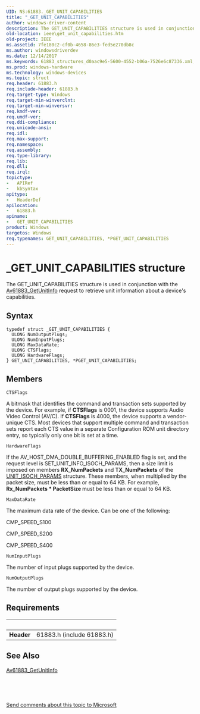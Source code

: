 ```yaml
---
UID: NS:61883._GET_UNIT_CAPABILITIES
title: "_GET_UNIT_CAPABILITIES"
author: windows-driver-content
description: The GET_UNIT_CAPABILITIES structure is used in conjunction with the Av61883_GetUnitInfo request to retrieve unit information about a device's capabilities.
old-location: ieee\get_unit_capabilities.htm
old-project: IEEE
ms.assetid: 7fe180c2-cf0b-4658-86e3-fed5e270db8c
ms.author: windowsdriverdev
ms.date: 12/14/2017
ms.keywords: 61883_structures_d0aac9e5-5600-4552-b06a-7526e6c87336.xml, GET_UNIT_CAPABILITIES, *PGET_UNIT_CAPABILITIES, 61883/PGET_UNIT_CAPABILITIES, _GET_UNIT_CAPABILITIES, 61883/GET_UNIT_CAPABILITIES, IEEE.get_unit_capabilities, GET_UNIT_CAPABILITIES structure [Buses], PGET_UNIT_CAPABILITIES, PGET_UNIT_CAPABILITIES structure pointer [Buses]
ms.prod: windows-hardware
ms.technology: windows-devices
ms.topic: struct
req.header: 61883.h
req.include-header: 61883.h
req.target-type: Windows
req.target-min-winverclnt: 
req.target-min-winversvr: 
req.kmdf-ver: 
req.umdf-ver: 
req.ddi-compliance: 
req.unicode-ansi: 
req.idl: 
req.max-support: 
req.namespace: 
req.assembly: 
req.type-library: 
req.lib: 
req.dll: 
req.irql: 
topictype:
-	APIRef
-	kbSyntax
apitype:
-	HeaderDef
apilocation:
-	61883.h
apiname:
-	GET_UNIT_CAPABILITIES
product: Windows
targetos: Windows
req.typenames: GET_UNIT_CAPABILITIES, *PGET_UNIT_CAPABILITIES
---
```


# _GET_UNIT_CAPABILITIES structure
The GET_UNIT_CAPABILITIES structure is used in conjunction with the <a href="https://msdn.microsoft.com/library/windows/hardware/ff536983">Av61883_GetUnitInfo</a> request to retrieve unit information about a device's capabilities.

## Syntax
````
typedef struct _GET_UNIT_CAPABILITIES {
  ULONG NumOutputPlugs;
  ULONG NumInputPlugs;
  ULONG MaxDataRate;
  ULONG CTSFlags;
  ULONG HardwareFlags;
} GET_UNIT_CAPABILITIES, *PGET_UNIT_CAPABILITIES;
````

## Members


`CTSFlags`

A bitmask that identifies the command and transaction sets supported by the device. For example, if <b>CTSFlags</b> is 0001, the device supports Audio Video Control (AV/C). If <b>CTSFlags</b> is 4000, the device supports a vendor-unique CTS. Most devices that support multiple command and transaction sets report each CTS value in a separate Configuration ROM unit directory entry, so typically only one bit is set at a time.

`HardwareFlags`

If the AV_HOST_DMA_DOUBLE_BUFFERING_ENABLED flag is set, and the request level is SET_UNIT_INFO_ISOCH_PARAMS, then a size limit is imposed on members <b>RX_NumPackets</b> and <b>TX_NumPackets</b> of the <a href="https://msdn.microsoft.com/library/windows/hardware/ff538921">UNIT_ISOCH_PARAMS</a> structure. These members, when multiplied by the packet size, must be less than or equal to 64 KB. For example, <b>Rx_NumPackets * PacketSize </b>must be less than or equal to 64 KB.

`MaxDataRate`

The maximum data rate of the device. Can be one of the following:

CMP_SPEED_S100

CMP_SPEED_S200

CMP_SPEED_S400

`NumInputPlugs`

The number of input plugs supported by the device.

`NumOutputPlugs`

The number of output plugs supported by the device.


## Requirements
| &nbsp; | &nbsp; |
| ---- |:---- |
| **Header** | 61883.h (include 61883.h) |

## See Also

<a href="https://msdn.microsoft.com/library/windows/hardware/ff536983">Av61883_GetUnitInfo</a>

 

 

<a href="mailto:wsddocfb@microsoft.com?subject=Documentation%20feedback [IEEE\buses]:%20GET_UNIT_CAPABILITIES structure%20 RELEASE:%20(12/14/2017)&amp;body=%0A%0APRIVACY STATEMENT%0A%0AWe use your feedback to improve the documentation. We don't use your email address for any other purpose, and we'll remove your email address from our system after the issue that you're reporting is fixed. While we're working to fix this issue, we might send you an email message to ask for more info. Later, we might also send you an email message to let you know that we've addressed your feedback.%0A%0AFor more info about Microsoft's privacy policy, see http://privacy.microsoft.com/en-us/default.aspx." title="Send comments about this topic to Microsoft">Send comments about this topic to Microsoft</a>